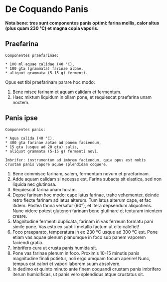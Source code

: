 # De Coquando Panis

**Nota bene: tres sunt componentes panis optimi: farina mollis, calor altus (plus quam 230 °C) et magna copia vaporis.**

## Praefarina

```
Componentes praefarinae:

* 100 ml aquae calidae (40 °C),
* 100 gta (grammata) farinae albae,
* aliquot grammata (5-15 g) fermenti.
```

Opus est tibi praefarinam parare hoc modo:
1. Bene misce farinam et aquam calidam et fermentum.
2. Haec mixtum liquidum in ollam pone, et requiescat praefarina unam noctem.

## Panis ipse

```
Componentes panis:

* Aqua calida (40 °C),
* 400 gta farinae aptae ad panem faciendum,
* 15 gta (usque ad 20 gta) salis,
* aliquot grammata (5-15 g) fermenti novi.

Imbrifer: instrumentum ad imbrem faciendum, quia opus est nobis crustam panis vapore aquae splendidam coquere.
```

1. Bene commisce farinam, salem, fermentum novum et praefarinam.
2. Adde aquam calidam si necesse est. Farina subacta sit elastica, sed non liquida nec glutinosa.
3. Requiescat farina unam horam.
4. Depse farinam hoc modo: cape latus farinae, trahe vehementer, deinde retro flecte farinam ad latus alterum. Tum latus alterum cape, et fac itidem. Postea farina versatur (90°), et itera depsendum aliquotiens. Nunc videre potest glutenen farinam bene glutinare et texturam inientem creare.
5. Magnitudine fermenti duplicata, farinam in vas ferreum formatu pani simile pone. Vas esto ex subtili metallo factum ut cito calefiet!
6. Foco praeparato, temperatura in eo 230 °C usque ad 300 °C est. Pone etiam vas aquae plenum planumque in foco sub panem vaporem faciendi gratia.
7. Imbrifero cura ut crusta panis humida sit.
8. Pone vas farinae plenum in foco. Proximis 10-15 minutis panis magnitudine finali potietur, noli ergo umquam focum aperire! Nunc, tempus est calori et vapori laborem suum absolvere.
9. In dedimo et quinto minuto ante finem coquandi crustam panis imbrifero iterum humidificas, ut panis vero splendidus atque crustatus sit.
